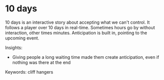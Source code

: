 # 10 days

10 days is an interactive story about accepting what we can't control. It follows a player over 10 days in real-time. Sometimes hours go by without interaction, other times minutes. Anticipation is built in, pointing to the upcoming event.

Insights:
* Giving people a long waiting time made them create anticipation, even if nothing was there at the end

Keywords:
cliff hangers